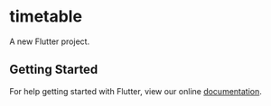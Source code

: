 # timetable

A new Flutter project.

## Getting Started

For help getting started with Flutter, view our online
[documentation](https://flutter.io/).
